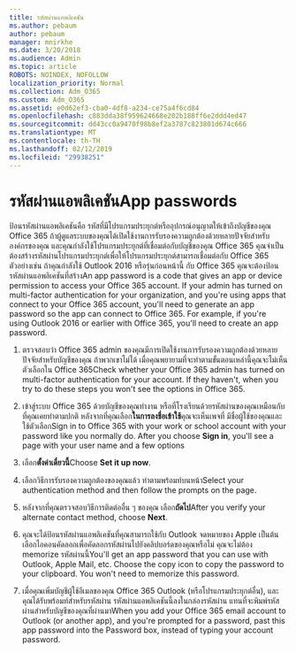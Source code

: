 ```yaml
---
title: รหัสผ่านแอพลิเคชัน
ms.author: pebaum
author: pebaum
manager: mnirkhe
ms.date: 3/20/2018
ms.audience: Admin
ms.topic: article
ROBOTS: NOINDEX, NOFOLLOW
localization_priority: Normal
ms.collection: Adm_O365
ms.custom: Adm_O365
ms.assetid: e0d62ef3-cba0-4df8-a234-ce75a4f6cd84
ms.openlocfilehash: c883dda38f959624668e202b188ff6e2ddd4ed47
ms.sourcegitcommit: dd43cc0a9470f98b8ef2a3787c823801d674c666
ms.translationtype: MT
ms.contentlocale: th-TH
ms.lasthandoff: 02/12/2019
ms.locfileid: "29938251"
---
```

# <a name="app-passwords"></a><span data-ttu-id="abb52-102">รหัสผ่านแอพลิเคชัน</span><span class="sxs-lookup"><span data-stu-id="abb52-102">App passwords</span></span>

<span data-ttu-id="abb52-p101">ป้อนรหัสผ่านแอพลิเคชันคือ รหัสที่มีโปรแกรมประยุกต์หรืออุปกรณ์อนุญาตให้เข้าถึงบัญชีของคุณ Office 365 ถ้าผู้ดูแลระบบของคุณได้เปิดใช้งานการรับรองความถูกต้องด้วยหลายปัจจัยสำหรับองค์กรของคุณ และคุณกำลังใช้โปรแกรมประยุกต์ที่เชื่อมต่อกับบัญชีของคุณ Office 365 คุณจำเป็นต้องสร้างรหัสผ่านโปรแกรมประยุกต์เพื่อให้โปรแกรมประยุกต์สามารถเชื่อมต่อกับ Office 365 ตัวอย่างเช่น ถ้าคุณกำลังใช้ Outlook 2016 หรือรุ่นก่อนหน้านี้ กับ Office 365 คุณจะต้องป้อนรหัสผ่านแอพลิเคชันที่สร้าง</span><span class="sxs-lookup"><span data-stu-id="abb52-p101">An app password is a code that gives an app or device permission to access your Office 365 account. If your admin has turned on multi-factor authentication for your organization, and you're using apps that connect to your Office 365 account, you'll need to generate an app password so the app can connect to Office 365. For example, if you're using Outlook 2016 or earlier with Office 365, you'll need to create an app password.</span></span>
  
1. <span data-ttu-id="abb52-p102">ตรวจสอบว่า Office 365 admin ของคุณมีการเปิดใช้งานการรับรองความถูกต้องด้วยหลายปัจจัยสำหรับบัญชีของคุณ ถ้าพวกเขาไม่ได้ เมื่อคุณพยายามที่จะทำตามขั้นตอนเหล่านี้คุณจะไม่เห็นตัวเลือกใน Office 365</span><span class="sxs-lookup"><span data-stu-id="abb52-p102">Check whether your Office 365 admin has turned on multi-factor authentication for your account. If they haven't, when you try to do these steps you won't see the options in Office 365.</span></span>
    
2. <span data-ttu-id="abb52-p103">เข้าสู่ระบบ Office 365 ด้วยบัญชีของคุณทำงาน หรือที่โรงเรียนด้วยรหัสผ่านของคุณเหมือนกับที่คุณเคยทำตามปกติ หลังจากที่คุณเลือก**ในการลงชื่อเข้าใช้**คุณจะเห็นเพจที่ มีชื่อผู้ใช้ของคุณและใช้ตัวเลือก</span><span class="sxs-lookup"><span data-stu-id="abb52-p103">Sign in to Office 365 with your work or school account with your password like you normally do. After you choose **Sign in**, you'll see a page with your user name and a few options</span></span> 
    
3. <span data-ttu-id="abb52-110">เลือก**ตั้งค่าเดี๋ยวนี้**</span><span class="sxs-lookup"><span data-stu-id="abb52-110">Choose **Set it up now**.</span></span> 
    
4. <span data-ttu-id="abb52-111">เลือกวิธีการรับรองความถูกต้องของคุณแล้ว ทำตามพร้อมท์บนหน้า</span><span class="sxs-lookup"><span data-stu-id="abb52-111">Select your authentication method and then follow the prompts on the page.</span></span>
    
5. <span data-ttu-id="abb52-112">หลังจากที่คุณตรวจสอบวิธีการติดต่ออื่น ๆ ของคุณ เลือก**ถัดไป**</span><span class="sxs-lookup"><span data-stu-id="abb52-112">After you verify your alternate contact method, choose **Next**.</span></span> 
    
6. <span data-ttu-id="abb52-p104">คุณจะได้ป้อนรหัสผ่านแอพลิเคชันที่คุณสามารถใช้กับ Outlook จดหมายของ Apple เป็นต้น เลือกไอคอนคัดลอกเพื่อคัดลอกรหัสผ่านไปยังคลิปบอร์ดของคุณหรือไม่ คุณจะไม่ต้อง memorize รหัสผ่านนี้</span><span class="sxs-lookup"><span data-stu-id="abb52-p104">You'll get an app password that you can use with Outlook, Apple Mail, etc. Choose the copy icon to copy the password to your clipboard. You won't need to memorize this password.</span></span> 
    
7. <span data-ttu-id="abb52-115">เมื่อคุณเพิ่มบัญชีผู้ใช้อีเมลของคุณ Office 365 Outlook (หรือโปรแกรมประยุกต์อื่น), และคุณได้รับพร้อมท์สำหรับรหัสผ่าน รหัสผ่านแอพลิเคชันนี้ลงในกล่องรหัสผ่าน แทนที่จะพิมพ์รหัสผ่านสำหรับบัญชีของคุณที่ผ่านมา</span><span class="sxs-lookup"><span data-stu-id="abb52-115">When you add your Office 365 email account to Outlook (or another app), and you're prompted for a password, past this app password into the Password box, instead of typing your account password.</span></span> 
    

